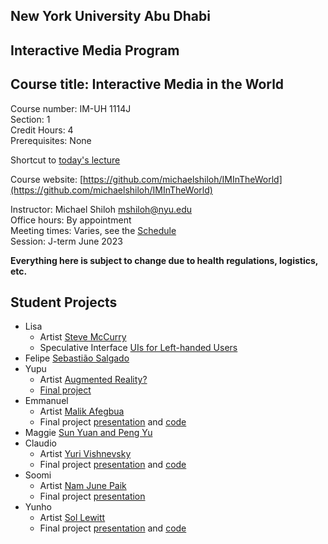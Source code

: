 ## New York University Abu Dhabi    
## Interactive Media Program    
## Course title: Interactive Media in the World
Course number: IM-UH 1114J  
Section: 1    
Credit Hours: 4         
Prerequisites: None       

Shortcut to [today's lecture](lectureNotes.md/#todays-lecture)  

Course website: [https://github.com/michaelshiloh/IMInTheWorld](https://github.com/michaelshiloh/IMInTheWorld)      

Instructor: Michael Shiloh mshiloh@nyu.edu    
Office hours: By appointment  
Meeting times: Varies, see the [Schedule](schedule.md)  
Session: J-term June 2023  

**Everything here is subject to change due to health regulations, logistics, etc.**

## Student Projects

- Lisa
  - Artist [Steve
    McCurry](https://nyu0-my.sharepoint.com/:p:/g/personal/ys5171_nyu_edu/Eb4RLCj0kGVMkTloPeoy7dcBlzJxjTzMg8RWui89A9mSuA?e=qNFWFM)
  - Speculative Interface [UIs for Left-handed
    Users](https://nyu0-my.sharepoint.com/:p:/g/personal/ys5171_nyu_edu/EZzY9Flk9gBHo0LrvsK4CRsBru56aKz0IzSdxR-KDPHP_g?e=mtKKZG)
- Felipe [Sebastião Salgado](https://www.canva.com/design/DAFlQpLHLFU/bxt482U6cICAJsXec_yvMQ/edit?utm_content=DAFlQpLHLFU&utm_campaign=designshare&utm_medium=link2&utm_source=sharebutton)
- Yupu
  - Artist [Augmented Reality?](https://www.canva.com/design/DAFlJ1pLhAI/9qsjCD-NSf5-lsA8zvZoFQ/edit?utm_content=DAFlJ1pLhAI&utm_campaign=designshare&utm_medium=link2&utm_source=sharebutton)
  - [Final
    project](https://www.canva.com/design/DAFlr8sQXEE/Ng5kn2SZ9nPIyEz5HvQkuQ/edit?utm_content=DAFlr8sQXEE&utm_campaign=designshare&utm_medium=link2&utm_source=sharebutton)
- Emmanuel 
    - Artist [Malik Afegbua](studentProjects/IM_Presentation_Emmanuel.pptx)
    - Final project
      [presentation](https://docs.google.com/presentation/d/1W-bhSo9oZdTbG2eJcjuqSim-uwX39FjWhHHACS5GtiE/edit?usp=sharing)
      and [code](studentProjects/rainbow_clock)
- Maggie [Sun Yuan and Peng Yu](studentProjects/MaggieLi_SunYuanandPengYu.pptx)
- Claudio 
  - Artist [Yuri
 Vishnevsky](https://docs.google.com/presentation/d/1irQ6QLfE5Xie-Z8EVAMAWGLh92UXyODt_oHjaCBNll0/edit#slide=id.p)
  - Final
    project [presentation](https://www.canva.com/design/DAFlbshSKls/JCvuIadJUHFxzvs9LS--9A/edit?utm_content=DAFlbshSKls&utm_campaign=designshare&utm_medium=link2&utm_source=sharebutton)
    and [code](studentProjects/TawfirApp/)
- Soomi 
  - Artist [Nam June Paik](https://docs.google.com/presentation/d/1DSTFNzgLWF7KJa1HpUS6oafpZIjLZvEU/edit#slide=id.p1)
  - Final project
    [presentation](https://www.canva.com/design/DAFlvue55r4/1ClZMaFBxS8QBEUL8uPRPA/edit?utm_content=DAFlvue55r4&utm_campaign=designshare&utm_medium=link2&utm_source=sharebutton)
- Yunho
  - Artist [Sol Lewitt](https://docs.google.com/presentation/d/1ZWNAQNP5nqHjtc_TTo0STbRDum7LC2djrMNyYhH0EqA/edit?usp=sharing)
  - Final
  project [presentation](https://docs.google.com/presentation/d/1cWnAkUNNm9y_IG1ijRyyMl8XaR0jGrCzZ8tGrD_FS3E/edit?usp=sharing)
    and [code](studentProjects/Final_Project_UI_Yunho.pde)
